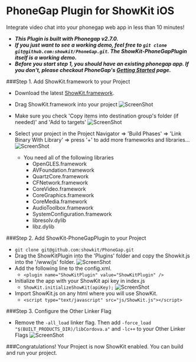 # PhoneGap Plugin for ShowKit iOS

Integrate video chat into your phonegap web app in less than 10 minutes!

* ***This Plugin is built with Phonegap v2.7.0.***
* ***If you just want to see a working demo, feel free to ``git clone git@github.com:showkit/PhoneGap.git``. The ShowKit-PhoneGapPlugin itself is a working demo.***
* ***Before you start step 1, you should have an existing phonegap app. If you don't, please checkout PhoneGap's [Getting Started](http://docs.phonegap.com/en/2.7.0/guide_getting-started_ios_index.md.html#Getting%20Started%20with%20iOS) page.***

###Step 1. Add ShowKit.framework to your Project

  * Download the latest [ShowKit.framework](http://www.showkit.com/releases).
  * Drag ShowKit.framework into your project
    ![ScreenShot](https://raw.github.com/showkit/PhoneGap-2.7.0/master/www/img/phonegap_step1.png)

  * Make sure you check 'Copy items into destination group's folder (if needed)' and 'Add to targets'
    ![ScreenShot](https://raw.github.com/showkit/PhoneGap-2.7.0/master/www/img/phonegap_step2.png)

    
  * Select your project in the Project Navigator => 'Build Phases' => 'Link Binary With Library' => press '+' to add more frameworks and libraries...
    ![ScreenShot](https://raw.github.com/showkit/PhoneGap-2.7.0/master/www/img/phonegap_step3.png)

    * You need all of the following libraries
      * OpenGLES.framework
      * AVFoundation.framework
      * QuartzCore.framework
      * CFNetwork.framework
      * CoreVideo.framework
      * CoreGraphics.framework
      * CoreMedia.framework
      * AudioToolbox.framework
      * SystemConfiguration.framework
      * libresolv.dylib
      * libz.dylib

###Step 2. Add ShowKit-PhoneGapPlugin to your Project
   * ``git clone git@github.com:showkit/PhoneGap.git``
   * Drag the ShowKitPlugin into the 'Plugins' folder and copy the Showkit.js into the '/www/js' folder.
     ![ScreenShot](https://raw.github.com/showkit/PhoneGap-2.7.0/master/www/img/phonegap_step4.png)
   * Add the following line to the config.xml.
     * ``<plugin name="ShowKitPlugin" value="ShowKitPlugin" />`` 
   * Initialize the app with your ShowKit api key in index.js
     * ``ShowKit.initializeShowKit(apiKey);``
       ![ScreenShot](https://raw.github.com/showkit/PhoneGap-2.7.0/master/www/img/phonegap_step5.png)
   * Import ShowKit.js on any html where you will use ShowKit.
     * ``<script type="text/javascript" src="js/ShowKit.js"></script>``

###Step 3. Configure the Other Linker Flag
   * Remove the ``-all_load`` linker flag. Then add ``-force_load "$(BUILT_PRODUCTS_DIR)/libCordova.a"`` and ``-lc++`` to your Other Linker Flags
     ![ScreenShot](https://raw.github.com/showkit/PhoneGap-2.7.0/master/www/img/phonegap_step6.png)

###Congratulations! Your Project is now ShowKit enabled. You can build and run your project.
